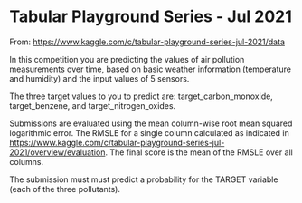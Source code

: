 # Tabular Playground Series - Jul 2021

From: <https://www.kaggle.com/c/tabular-playground-series-jul-2021/data>

In this competition you are predicting the values of air pollution measurements over time, based on basic weather information (temperature and humidity) and the input values of 5 sensors.

The three target values to you to predict are: target_carbon_monoxide, target_benzene, and target_nitrogen_oxides.

Submissions are evaluated using the mean column-wise root mean squared logarithmic error. The RMSLE for a single column calculated as indicated in <https://www.kaggle.com/c/tabular-playground-series-jul-2021/overview/evaluation>. The final score is the mean of the RMSLE over all columns.

The submission must must predict a probability for the TARGET variable (each of the three pollutants).
